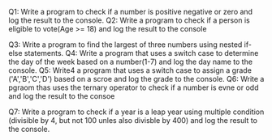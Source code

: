 Q1: Write a program to check if a number is positive negative or zero and log the result to the console.
 Q2:
 Write a program to check if a person is eligible to vote(Age >= 18) and log the result to the console

 Q3:
  Write a program to find the largest of three numbers using nested if-else statements.
Q4:
 Write a program that uses a switch case to determine the day of the week based on a number(1-7) and log the day name to the console.
 Q5:
  Write4 a program that uses a switch case to assign a grade ('A','B','C','D') based on a scroe and log the grade to the console.
  Q6:
  Write a pgraom thas uses the ternary operator to check if a number is evne or odd and log the result to the consoe

  Q7:
  Write  a program to check if a year is a leap year using multiple condition (divisible by 4, but not 100 unles also divisble by 400) and log the result to the console.


